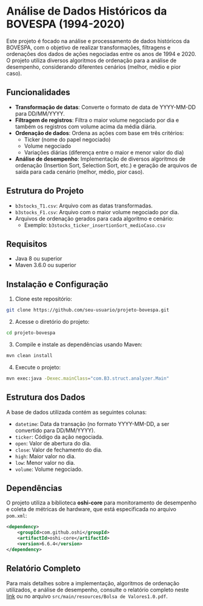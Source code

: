 # Análise de Dados Históricos da BOVESPA (1994-2020)

Este projeto é focado na análise e processamento de dados históricos da BOVESPA, com o objetivo de realizar transformações, filtragens e ordenações dos dados de ações negociadas entre os anos de 1994 e 2020. O projeto utiliza diversos algoritmos de ordenação para a análise de desempenho, considerando diferentes cenários (melhor, médio e pior caso).

## Funcionalidades

- **Transformação de datas**: Converte o formato de data de YYYY-MM-DD para DD/MM/YYYY.
- **Filtragem de registros**: Filtra o maior volume negociado por dia e também os registros com volume acima da média diária.
- **Ordenação de dados**: Ordena as ações com base em três critérios: 
  - Ticker (nome do papel negociado)
  - Volume negociado
  - Variações diárias (diferença entre o maior e menor valor do dia)
- **Análise de desempenho**: Implementação de diversos algoritmos de ordenação (Insertion Sort, Selection Sort, etc.) e geração de arquivos de saída para cada cenário (melhor, médio, pior caso).

## Estrutura do Projeto

- `b3stocks_T1.csv`: Arquivo com as datas transformadas.
- `b3stocks_F1.csv`: Arquivo com o maior volume negociado por dia.
- Arquivos de ordenação gerados para cada algoritmo e cenário:
  - Exemplo: `b3stocks_ticker_insertionSort_medioCaso.csv`

## Requisitos

- Java 8 ou superior
- Maven 3.6.0 ou superior

## Instalação e Configuração

1. Clone este repositório:

```bash
git clone https://github.com/seu-usuario/projeto-bovespa.git
```

2. Acesse o diretório do projeto:

```bash
cd projeto-bovespa
```

3. Compile e instale as dependências usando Maven:

```bash
mvn clean install
```

4. Execute o projeto:

```bash
mvn exec:java -Dexec.mainClass="com.B3.struct.analyzer.Main"
```

## Estrutura dos Dados

A base de dados utilizada contém as seguintes colunas:

- `datetime`: Data da transação (no formato YYYY-MM-DD, a ser convertido para DD/MM/YYYY).
- `ticker`: Código da ação negociada.
- `open`: Valor de abertura do dia.
- `close`: Valor de fechamento do dia.
- `high`: Maior valor no dia.
- `low`: Menor valor no dia.
- `volume`: Volume negociado.

## Dependências

O projeto utiliza a biblioteca **oshi-core** para monitoramento de desempenho e coleta de métricas de hardware, que está especificada no arquivo `pom.xml`:

```xml
<dependency>
    <groupId>com.github.oshi</groupId>
    <artifactId>oshi-core</artifactId>
    <version>6.6.4</version>
</dependency>
```

## Relatório Completo

Para mais detalhes sobre a implementação, algoritmos de ordenação utilizados, e análise de desempenho, consulte o relatório completo neste [link](https://github.com/TarcioDiniz/B3StructAnalyzer/blob/master/src/main/resources/Bolsa%20de%20Valores3.0.pdf) ou no arquivo `src/main/resources/Bolsa de Valores1.0.pdf`.
